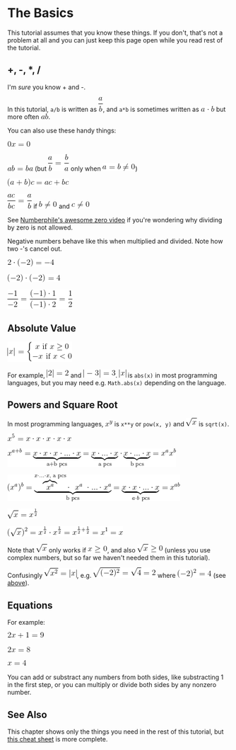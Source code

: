 # The Basics

This tutorial assumes that you know these things. If you don't, that's not a
problem at all and you can just keep this page open while you read rest of the
tutorial.

## +, -, \*, /

I'm *sure* you know + and -.

In this tutorial, `a/b` is written as ![math:\frac a b][], and `a*b` is
sometimes written as ![math:a \cdot b][] but more often ![math:ab][].

You can also use these handy things:

![math:0x=0][]

![math:ab=ba][] (but ![math:\frac a b=\frac b a][] only when ![math:a=b\ne0][])

![math:(a+b)c=ac+bc][]

![math:\frac{ac}{bc}=\frac a b][] if ![math:b\ne0][] and ![math:c\ne0][]

See [Numberphile's awesome zero video](https://youtu.be/BRRolKTlF6Q) if you're
wondering why dividing by zero is not allowed.

Negative numbers behave like this when multiplied and divided. Note how two -'s
cancel out.

![math:2\cdot(-2)=-4][]

![math:(-2)\cdot(-2)=4][]

![math:\frac{-1}{-2}=\frac{(-1)\cdot 1}{(-1)\cdot 2}=\frac 1 2][]

## Absolute Value

![math:|x|=\left\{\begin{matrix}x\text{ if }x\ge0\\-x\text{ if }x<0\end{matrix}\right][]

For example, ![math:|2|=2][] and ![math:|-3|=3][]. ![math:|x|][] is `abs(x)` in
most programming languages, but you may need e.g. `Math.abs(x)` depending on the
language.

## Powers and Square Root

In most programming languages, ![math:x^y][] is `x**y` or `pow(x, y)` and
![math:\sqrt x][] is `sqrt(x)`.

![math:x^5=x\cdot x\cdot x\cdot x\cdot x][]

![math:x^{a+b}=\underbrace{x\cdot x\cdot x\cdot...\cdot x}_\text{a+b pcs}=\underbrace{x\cdot...\cdot x}_\text{a pcs}\cdot\underbrace{x\cdot...\cdot x}_\text{b pcs}=x^ax^b][]

![math:(x^a)^b=\underbrace{\overbrace{x^a}^{x\cdot...\cdot x,\ \text{a pcs}} \cdot\ \ x^a\ \cdot ... \cdot x^a}_\text{b pcs}=\underbrace{x\cdot x\cdot...\cdot x}_{a\cdot b\ \text{pcs}}=x^{ab}][]

![math:\sqrt x = x^\frac 1 2][]

![math:(\sqrt x)^2=x^\frac 1 2 \cdot x^\frac 1 2 = x^{\frac 1 2 + \frac 1 2} = x^1 = x][]

Note that ![math:\sqrt x][] only works if ![math:x \ge 0][], and also
![math:\sqrt x \ge 0][] (unless you use complex numbers, but so far we haven't
needed them in this tutorial).

Confusingly ![math:\sqrt{x^2}=|x|][], e.g. ![math:\sqrt{(-2)^2}=\sqrt4=2][]
where ![math:(-2)^2=4][] (see [above](#----)).

## Equations

For example:

![math:2x+1=9][]

![math:2x=8][]

![math:x=4][]

You can add or substract any numbers from both sides, like substracting 1 in the
first step, or you can multiply or divide both sides by any nonzero number.

## See Also

This chapter shows only the things you need in the rest of this tutorial, but
[this cheat sheet](http://tutorial.math.lamar.edu/pdf/Algebra_Cheat_Sheet.pdf)
is more complete.

[math:\frac a b]: images/math/bf97403b855d7684b583323d15579b8b.gif
[math:a \cdot b]: images/math/11e60ba50ad18c52fd95e243667a62cd.gif
[math:ab]: images/math/187ef4436122d1cc2f40dc2b92f0eba0.gif
[math:0x=0]: images/math/8177684c0f20605d5cb599a2e572a016.gif
[math:ab=ba]: images/math/e535c14059b453f327db1fc15f33f108.gif
[math:\frac a b=\frac b a]: images/math/24259f28ef4d734d302276f1d7486499.gif
[math:a=b\ne0]: images/math/22abfbe4e0f52006656d398a51aa28a8.gif
[math:(a+b)c=ac+bc]: images/math/fda516801265bdcecd104f840b535c04.gif
[math:\frac{ac}{bc}=\frac a b]: images/math/240a3f880e24b5b0ee3851678d011545.gif
[math:b\ne0]: images/math/902294c62589bf0ded2e67a20fb13807.gif
[math:c\ne0]: images/math/0f3c387a0d09fb844f5faca72ae22375.gif
[math:2\cdot(-2)=-4]: images/math/4776ce379db4fa3932ad3517c05463b6.gif
[math:(-2)\cdot(-2)=4]: images/math/0b6eaa1d7f84d189c5e44e87d665a1d0.gif
[math:\frac{-1}{-2}=\frac{(-1)\cdot 1}{(-1)\cdot 2}=\frac 1 2]: images/math/edb893bab76cad27869b4ff1bf1a085d.gif
[math:|x|=\left\{\begin{matrix}x\text{ if }x\ge0\\-x\text{ if }x<0\end{matrix}\right]: images/math/48a80243158416d73cd18a6a18f774f7.gif
[math:|2|=2]: images/math/1d5b280040c7b5897d313e812280316f.gif
[math:|-3|=3]: images/math/1f7f1085e75aad46877e7eb8629199b9.gif
[math:|x|]: images/math/cf513decf6e4ace0e25cb1c932aaa049.gif
[math:x^y]: images/math/67d8bd969cb2cf1b378f5e534a19d936.gif
[math:\sqrt x]: images/math/f108a3d88b22ff91ddbd459b0f359bc9.gif
[math:x^5=x\cdot x\cdot x\cdot x\cdot x]: images/math/2cbab7c8fba9a07388d76ae664eb6b26.gif
[math:x^{a+b}=\underbrace{x\cdot x\cdot x\cdot...\cdot x}_\text{a+b pcs}=\underbrace{x\cdot...\cdot x}_\text{a pcs}\cdot\underbrace{x\cdot...\cdot x}_\text{b pcs}=x^ax^b]: images/math/89d150a6e7cdd864be80b9edbff6c1b1.gif
[math:(x^a)^b=\underbrace{\overbrace{x^a}^{x\cdot...\cdot x,\ \text{a pcs}} \cdot\ \ x^a\ \cdot ... \cdot x^a}_\text{b pcs}=\underbrace{x\cdot x\cdot...\cdot x}_{a\cdot b\ \text{pcs}}=x^{ab}]: images/math/553cf0adbc819d51ac33024b8f1fc8b7.gif
[math:\sqrt x = x^\frac 1 2]: images/math/a0249919292fdb950e1b1b923a837488.gif
[math:(\sqrt x)^2=x^\frac 1 2 \cdot x^\frac 1 2 = x^{\frac 1 2 + \frac 1 2} = x^1 = x]: images/math/1363bafcef384a920d12184ff336b93a.gif
[math:\sqrt x]: images/math/f108a3d88b22ff91ddbd459b0f359bc9.gif
[math:x \ge 0]: images/math/074097ea89225398ceb1128b5405b9fb.gif
[math:\sqrt x \ge 0]: images/math/696f86ff9bbd38678a7c05a016b15d63.gif
[math:\sqrt{x^2}=|x|]: images/math/959babe8407cdf233d2ae124dc0f8329.gif
[math:\sqrt{(-2)^2}=\sqrt4=2]: images/math/432c66cae765f66e18d8854e76ccbd3d.gif
[math:(-2)^2=4]: images/math/b0361d47a79858018a3b6318baeabff5.gif
[math:2x+1=9]: images/math/a5a26bfedee6b498ecfc7794197137d9.gif
[math:2x=8]: images/math/e1d072e3de30611949b31a21229cef6a.gif
[math:x=4]: images/math/440bcb2225cd249b09bb29454f83249d.gif
